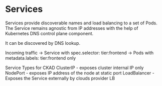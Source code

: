 # Services

Services provide discoverable names and load balancing to a set of Pods.
The Service remains agnostic from IP addresses with the help of Kubernetes DNS
control plane component. 

It can be discovered by DNS lookup.


Incoming traffic -> Service with spec.selector: tier:frontend -> Pods with metadata.labels: tier:frontend only


Service Types for CKAD
ClusterIP - exposes cluster internal IP only
NodePort - exposes IP address of the node at static port 
LoadBalancer - Exposes the Service externally by clouds provider LB

